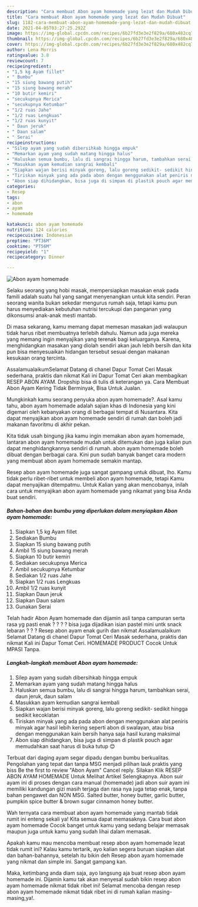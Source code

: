 ```yaml
---
description: "Cara membuat Abon ayam homemade yang lezat dan Mudah Dibuat"
title: "Cara membuat Abon ayam homemade yang lezat dan Mudah Dibuat"
slug: 1182-cara-membuat-abon-ayam-homemade-yang-lezat-dan-mudah-dibuat
date: 2021-04-05T03:27:25.292Z
image: https://img-global.cpcdn.com/recipes/6b27fd3e3e2f829a/680x482cq70/abon-ayam-homemade-foto-resep-utama.jpg
thumbnail: https://img-global.cpcdn.com/recipes/6b27fd3e3e2f829a/680x482cq70/abon-ayam-homemade-foto-resep-utama.jpg
cover: https://img-global.cpcdn.com/recipes/6b27fd3e3e2f829a/680x482cq70/abon-ayam-homemade-foto-resep-utama.jpg
author: Lena Morris
ratingvalue: 3.8
reviewcount: 7
recipeingredient:
- "1,5 kg Ayam fillet"
- " Bumbu"
- "15 siung bawang putih"
- "15 siung bawang merah"
- "10 butir kemiri"
- "secukupnya Merica"
- "secukupnya Ketumbar"
- "1/2 ruas Jahe"
- "1/2 ruas Lengkuas"
- "1/2 ruas kunyit"
- " Daun jeruk"
- " Daun salam"
- " Serai"
recipeinstructions:
- "Silep ayam yang sudah dibersihkab hingga empuk"
- "Memarkan ayam yang sudah matang hingga halus"
- "Haluskan semua bumbu, lalu di sangrai hingga harum, tambahkan serai, daun jeruk, daun salam"
- "Masukkan ayam kemudian sangrai kembali"
- "Siapkan wajan berisi minyak goreng, lalu goreng sedikit- sedikit hingga sedikit kecoklatan"
- "Tiriskan minyak yang ada pada abon dengan menggunakan alat peniris minyak agar hasil lebih kering seperti abon di swalayan, atau bisa dengan menggunakan kain bersih hanya saja hasil kurang maksimal"
- "Abon siap dihidangkan, bisa juga di simpan di plastik pouch agar memudahkan saat harus di buka tutup 😊"
categories:
- Resep
tags:
- abon
- ayam
- homemade

katakunci: abon ayam homemade 
nutrition: 124 calories
recipecuisine: Indonesian
preptime: "PT36M"
cooktime: "PT56M"
recipeyield: "1"
recipecategory: Dinner

---
```



![Abon ayam homemade](https://img-global.cpcdn.com/recipes/6b27fd3e3e2f829a/680x482cq70/abon-ayam-homemade-foto-resep-utama.jpg)

Selaku seorang yang hobi masak, mempersiapkan masakan enak pada famili adalah suatu hal yang sangat menyenangkan untuk kita sendiri. Peran seorang  wanita bukan sekedar mengurus rumah saja, tetapi kamu pun harus menyediakan kebutuhan nutrisi tercukupi dan panganan yang dikonsumsi anak-anak mesti mantab.

Di masa  sekarang, kamu memang dapat memesan masakan jadi walaupun tidak harus ribet membuatnya terlebih dahulu. Namun ada juga mereka yang memang ingin menyajikan yang terenak bagi keluarganya. Karena, menghidangkan masakan yang diolah sendiri akan jauh lebih bersih dan kita pun bisa menyesuaikan hidangan tersebut sesuai dengan makanan kesukaan orang tercinta. 

AssalamualaikumSelamat Datang di chanel Dapur Tomat Ceri Masak sederhana, praktis dan nikmat Kali ini Dapur Tomat Ceri akan membagikan RESEP ABON AYAM. Dropship bisa di tulis di keterangan ya. Cara Membuat Abon Ayam Kering Tidak Berminyak, Bisa Untuk Jualan.

Mungkinkah kamu seorang penyuka abon ayam homemade?. Asal kamu tahu, abon ayam homemade adalah sajian khas di Indonesia yang kini digemari oleh kebanyakan orang di berbagai tempat di Nusantara. Kita dapat menyajikan abon ayam homemade sendiri di rumah dan boleh jadi makanan favoritmu di akhir pekan.

Kita tidak usah bingung jika kamu ingin memakan abon ayam homemade, lantaran abon ayam homemade mudah untuk ditemukan dan juga kalian pun dapat menghidangkannya sendiri di rumah. abon ayam homemade boleh dibuat dengan berbagai cara. Kini pun sudah banyak banget cara modern yang membuat abon ayam homemade semakin mantap.

Resep abon ayam homemade juga sangat gampang untuk dibuat, lho. Kamu tidak perlu ribet-ribet untuk membeli abon ayam homemade, tetapi Kamu dapat menyajikan ditempatmu. Untuk Kalian yang akan mencobanya, inilah cara untuk menyajikan abon ayam homemade yang nikamat yang bisa Anda buat sendiri.

<!--inarticleads1-->

##### Bahan-bahan dan bumbu yang diperlukan dalam menyiapkan Abon ayam homemade:

1. Siapkan 1,5 kg Ayam fillet
1. Sediakan  Bumbu
1. Siapkan 15 siung bawang putih
1. Ambil 15 siung bawang merah
1. Siapkan 10 butir kemiri
1. Sediakan secukupnya Merica
1. Ambil secukupnya Ketumbar
1. Sediakan 1/2 ruas Jahe
1. Siapkan 1/2 ruas Lengkuas
1. Ambil 1/2 ruas kunyit
1. Siapkan  Daun jeruk
1. Siapkan  Daun salam
1. Gunakan  Serai


Telah hadir Abon Ayam homemade dan dijamin asli tanpa campuran serta rasa yg pasti enak ? ? ? ? bisa juga dijadikan isian pastel mini untk snack lebaran ? ? ? Resep abon ayam enak gurih dan nikmat Assalamualaikum Selamat Datang di chanel Dapur Tomat Ceri Masak sederhana, praktis dan nikmat Kali ini Dapur Tomat Ceri. HOMEMADE PRODUCT Cocok Untuk MPASI Tanpa. 

<!--inarticleads2-->

##### Langkah-langkah membuat Abon ayam homemade:

1. Silep ayam yang sudah dibersihkab hingga empuk
1. Memarkan ayam yang sudah matang hingga halus
1. Haluskan semua bumbu, lalu di sangrai hingga harum, tambahkan serai, daun jeruk, daun salam
1. Masukkan ayam kemudian sangrai kembali
1. Siapkan wajan berisi minyak goreng, lalu goreng sedikit- sedikit hingga sedikit kecoklatan
1. Tiriskan minyak yang ada pada abon dengan menggunakan alat peniris minyak agar hasil lebih kering seperti abon di swalayan, atau bisa dengan menggunakan kain bersih hanya saja hasil kurang maksimal
1. Abon siap dihidangkan, bisa juga di simpan di plastik pouch agar memudahkan saat harus di buka tutup 😊


Terbuat dari daging ayam segar dipadu dengan bumbu berkualitas. Pengolahan yang tepat dan tanpa MSG menjadi pilihan lauk praktis yang biss Be the first to review &#34;Abon Ayam&#34; Cancel reply. Silakan Klik RESEP ABON AYAM HOMEMADE Untuk Melihat Artikel Selengkapnya. Abon suir ayam ini di proses dengan cara manual (homemade) jadi abon suir ayam ini memiliki kandungan gizi masih terjaga dan rasa nya juga tetap enak, tanpa bahan pengawet dan NON MSG. Salted butter, honey butter, garlic butter, pumpkin spice butter &amp; brown sugar cinnamon honey butter. 

Wah ternyata cara membuat abon ayam homemade yang mantab tidak rumit ini enteng sekali ya! Kita semua dapat memasaknya. Cara buat abon ayam homemade Cocok banget untuk kamu yang sedang belajar memasak maupun juga untuk kamu yang sudah lihai dalam memasak.

Apakah kamu mau mencoba membuat resep abon ayam homemade lezat tidak rumit ini? Kalau kamu tertarik, ayo kalian segera buruan siapkan alat dan bahan-bahannya, setelah itu bikin deh Resep abon ayam homemade yang nikmat dan simple ini. Sangat gampang kan. 

Maka, ketimbang anda diam saja, ayo langsung aja buat resep abon ayam homemade ini. Dijamin kamu tak akan menyesal sudah bikin resep abon ayam homemade nikmat tidak ribet ini! Selamat mencoba dengan resep abon ayam homemade nikmat tidak ribet ini di rumah kalian masing-masing,ya!.

